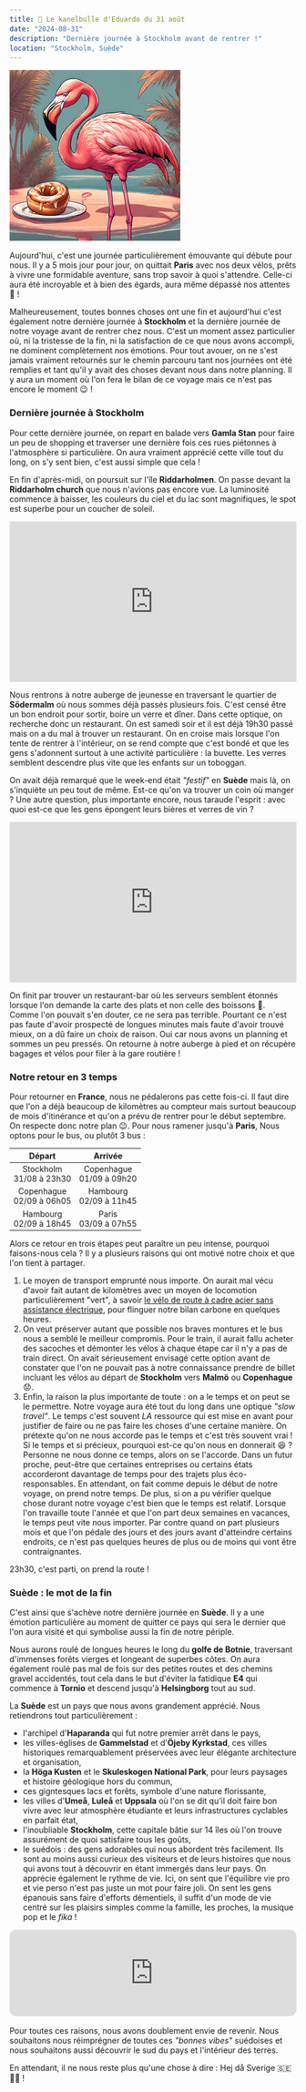 ```yaml
---
title: 🥮 Le kanelbulle d'Eduardo du 31 août
date: "2024-08-31"
description: "Dernière journée à Stockholm avant de rentrer !"
location: "Stockholm, Suède"
---
```


![Kanelbullar d'Eduardo](../kanelbullar_eduardo.png)

Aujourd'hui, c'est une journée particulièrement émouvante qui débute pour nous. Il y a 5 mois jour pour jour, on quittait **Paris** avec nos deux vélos, prêts à vivre une formidable aventure, sans trop savoir à quoi s'attendre. Celle-ci aura été incroyable et à bien des égards, aura même dépassé nos attentes 🤩 !

Malheureusement, toutes bonnes choses ont une fin et aujourd'hui c'est également notre dernière journée à **Stockholm** et la dernière journée de notre voyage avant de rentrer chez nous. C'est un moment assez particulier où, ni la tristesse de la fin, ni la satisfaction de ce que nous avons accompli, ne dominent complètement nos émotions. Pour tout avouer, on ne s'est jamais vraiment retournés sur le chemin parcouru tant nos journées ont été remplies et tant qu'il y avait des choses devant nous dans notre planning. Il y aura un moment où l'on fera le bilan de ce voyage mais ce n'est pas encore le moment 😉 !

### Dernière journée à Stockholm

Pour cette dernière journée, on repart en balade vers **Gamla Stan** pour faire un peu de shopping et traverser une dernière fois ces rues piétonnes à l'atmosphère si particulière. On aura vraiment apprécié cette ville tout du long, on s'y sent bien, c'est aussi simple que cela !

En fin d'après-midi, on poursuit sur l'île **Riddarholmen**. On passe devant la **Riddarholm church** que nous n'avions pas encore vue. La luminosité commence à baisser, les couleurs du ciel et du lac sont magnifiques, le spot est superbe pour un coucher de soleil.

<div style="width: 100%; height: 0; position: relative; padding-bottom: 56%;"><iframe src="https://giphy.com/embed/S67m7E7yH5Wta" style="top: 0; left: 0; width: 100%; height: 100%; position: absolute; border: 0;" allowfullscreen scrolling="no" allow="encrypted-media;" class="giphy-embed"></iframe></div>

Nous rentrons à notre auberge de jeunesse en traversant le quartier de **Södermalm** où nous sommes déjà passés plusieurs fois. C'est censé être un bon endroit pour sortir, boire un verre et dîner. Dans cette optique, on recherche donc un restaurant. On est samedi soir et il est déjà 19h30 passé mais on a du mal à trouver un restaurant. On en croise mais lorsque l'on tente de rentrer à l'intérieur, on se rend compte que c'est bondé et que les gens s'adonnent surtout à une activité particulière : la buvette. Les verres semblent descendre plus vite que les enfants sur un toboggan.

On avait déjà remarqué que le week-end était _"festif"_ en **Suède** mais là, on s'inquiète un peu tout de même. Est-ce qu'on va trouver un coin où manger ? Une autre question, plus importante encore, nous taraude l'esprit : avec quoi est-ce que les gens épongent leurs bières et verres de vin ?

<div style="width: 100%; height: 0; position: relative; padding-bottom: 56%;"><iframe src="https://giphy.com/embed/l0MYRacWiUSxR2JMc" style="top: 0; left: 0; width: 100%; height: 100%; position: absolute; border: 0;" allowfullscreen scrolling="no" allow="encrypted-media;" class="giphy-embed"></iframe></div>

On finit par trouver un restaurant-bar où les serveurs semblent étonnés lorsque l'on demande la carte des plats et non celle des boissons 🤨. Comme l'on pouvait s'en douter, ce ne sera pas terrible. Pourtant ce n'est pas faute d'avoir prospecté de longues minutes mais faute d'avoir trouvé mieux, on a dû faire un choix de raison. Oui car nous avons un planning et sommes un peu pressés. On retourne à notre auberge à pied et on récupère bagages et vélos pour filer à la gare routière !

### Notre retour en 3 temps

Pour retourner en **France**, nous ne pédalerons pas cette fois-ci. Il faut dire que l'on a déjà beaucoup de kilomètres au compteur mais surtout beaucoup de mois d'itinérance et qu'on a prévu de rentrer pour le début septembre. On respecte donc notre plan 😉. Pour nous ramener jusqu'à **Paris**, Nous optons pour le bus, ou plutôt 3 bus :

|           Départ            |           Arrivée           |
| :-------------------------: | :-------------------------: |
| Stockholm<br>31/08 à 23h30  | Copenhague<br>01/09 à 09h20 |
| Copenhague<br>02/09 à 06h05 |  Hambourg<br>02/09 à 11h45  |
|  Hambourg<br>02/09 à 18h45  |   Paris<br>03/09 à 07h55    |

Alors ce retour en trois étapes peut paraître un peu intense, pourquoi faisons-nous cela ? Il y a plusieurs raisons qui ont motivé notre choix et que l'on tient à partager.

1. Le moyen de transport emprunté nous importe. On aurait mal vécu d'avoir fait autant de kilomètres avec un moyen de locomotion particulièrement "vert", à savoir [le vélo de route à cadre acier sans assistance électrique](https://virvolt.fr/blogs/infos/impact-ecologique-environnemental-velo?srsltid=AfmBOorShol6HK_zS_3QYkw2QqvE2LVKDXfdYGPA2xaV5pQHXDw_jfLp), pour flinguer notre bilan carbone en quelques heures.
2. On veut préserver autant que possible nos braves montures et le bus nous a semblé le meilleur compromis. Pour le train, il aurait fallu acheter des sacoches et démonter les vélos à chaque étape car il n'y a pas de train direct. On avait sérieusement envisagé cette option avant de constater que l'on ne pouvait pas à notre connaissance prendre de billet incluant les vélos au départ de **Stockholm** vers **Malmö** ou **Copenhague** 😟.
3. Enfin, la raison la plus importante de toute : on a le temps et on peut se le permettre. Notre voyage aura été tout du long dans une optique _"slow travel"_. Le temps c'est souvent _LA_ ressource qui est mise en avant pour justifier de faire ou ne pas faire les choses d'une certaine manière. On prétexte qu'on ne nous accorde pas le temps et c'est très souvent vrai ! Si le temps et si précieux, pourquoi est-ce qu'on nous en donnerait 😆 ? Personne ne nous donne ce temps, alors on se l'accorde. Dans un futur proche, peut-être que certaines entreprises ou certains états accorderont davantage de temps pour des trajets plus éco-responsables. En attendant, on fait comme depuis le début de notre voyage, on prend notre temps. De plus, si on a pu vérifier quelque chose durant notre voyage c'est bien que le temps est relatif. Lorsque l'on travaille toute l'année et que l'on part deux semaines en vacances, le temps peut vite nous importer. Par contre quand on part plusieurs mois et que l'on pédale des jours et des jours avant d'atteindre certains endroits, ce n'est pas quelques heures de plus ou de moins qui vont être contraignantes.

23h30, c'est parti, on prend la route !

### Suède : le mot de la fin

C'est ainsi que s'achève notre dernière journée en **Suède**. Il y a une émotion particulière au moment de quitter ce pays qui sera le dernier que l'on aura visité et qui symbolise aussi la fin de notre périple.

Nous aurons roulé de longues heures le long du **golfe de Botnie**, traversant d'immenses forêts vierges et longeant de superbes côtes. On aura également roulé pas mal de fois sur des petites routes et des chemins gravel accidentés, tout cela dans le but d'éviter la fatidique **E4** qui commence à **Tornio** et descend jusqu'à **Helsingborg** tout au sud.

La **Suède** est un pays que nous avons grandement apprécié. Nous retiendrons tout particulièrement :

- l'archipel d'**Haparanda** qui fut notre premier arrêt dans le pays,
- les villes-églises de **Gammelstad** et d'**Öjeby Kyrkstad**, ces villes historiques remarquablement préservées avec leur élégante architecture et organisation,
- la **Höga Kusten** et le **Skuleskogen National Park**, pour leurs paysages et histoire géologique hors du commun,
- ces gigntesques lacs et forêts, symbole d'une nature florissante,
- les villes d'**Umeå**, **Luleå** et **Uppsala** où l'on se dit qu'il doit faire bon vivre avec leur atmosphère étudiante et leurs infrastructures cyclables en parfait état,
- l'inoubliable **Stockholm**, cette capitale bâtie sur 14 îles où l'on trouve assurément de quoi satisfaire tous les goûts,
- le suédois : des gens adorables qui nous abordent très facilement. Ils sont au moins aussi curieux des visiteurs et de leurs histoires que nous qui avons tout à découvrir en étant immergés dans leur pays. On apprécie également le rythme de vie. Ici, on sent que l'équilibre vie pro et vie perso n'est pas juste un mot pour faire joli. On sent les gens épanouis sans faire d'efforts démentiels, il suffit d'un mode de vie centré sur les plaisirs simples comme la famille, les proches, la musique pop et le _fika_ !

<iframe style="border-radius:12px" src="https://open.spotify.com/embed/track/7xzgJNufqvox5oQQa1dP1O?utm_source=generator" width="100%" height="152" frameBorder="0" allow="autoplay; clipboard-write; encrypted-media; picture-in-picture" loading="lazy"></iframe>

Pour toutes ces raisons, nous avons doublement envie de revenir. Nous souhaitons nous réimprégner de toutes ces _"bonnes vibes"_ suédoises et nous souhaitons aussi découvrir le sud du pays et l'intérieur des terres.

En attendant, il ne nous reste plus qu'une chose à dire : Hej då Sverige 🇸🇪 💛💙 !
